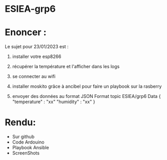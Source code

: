# ESIEA-grp6

# Enoncer :
Le sujet pour 23/01/2023 est : 
1. installer votre esp8266
2. récupérer la température et l'afficher dans les logs
3. se connecter au wifi
4. installer moskito grâce à ancibel pour faire un playbook sur la rasberry

5. envoyer des données au format JSON
    Format topic ESIEA/grp6
    Data {
        "temperature" : "xx"
        "humidity" : "xx"
    }

# Rendu:
- Sur github
- Code Ardouino
- Playbook Ansible
- ScreenShots
